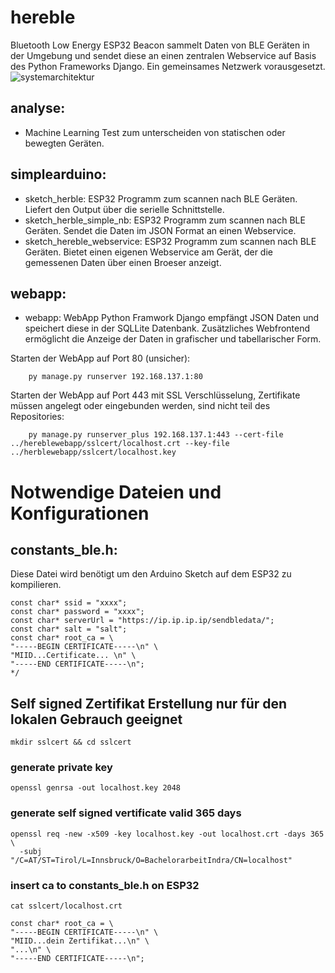 # hereble
Bluetooth Low Energy ESP32 Beacon sammelt Daten von BLE Geräten in der Umgebung und sendet diese an einen zentralen Webservice auf Basis des Python Frameworks Django. Ein gemeinsames Netzwerk vorausgesetzt.
![systemarchitektur](https://github.com/user-attachments/assets/c6e764ff-8ce1-4082-96aa-6a1ca5bb3999)

## analyse:
- Machine Learning Test zum unterscheiden von statischen oder bewegten Geräten.

## simplearduino:
- sketch_herble:
    ESP32 Programm zum scannen nach BLE Geräten. Liefert den Output über die serielle Schnittstelle.
- sketch_herble_simple_nb:
    ESP32 Programm zum scannen nach BLE Geräten. Sendet die Daten im JSON Format an einen Webservice.
- sketch_hereble_webservice:
    ESP32 Programm zum scannen nach BLE Geräten. Bietet einen eigenen Webservice am Gerät, der die gemessenen Daten über einen Broeser anzeigt.

## webapp:
- webapp:
    WebApp Python Framwork Django empfängt JSON Daten und speichert diese in der SQLLite Datenbank. Zusätzliches Webfrontend ermöglicht die Anzeige der Daten in grafischer und tabellarischer Form.

Starten der WebApp auf Port 80 (unsicher): 
```
    py manage.py runserver 192.168.137.1:80 
```

Starten der WebApp auf Port 443 mit SSL Verschlüsselung, Zertifikate müssen angelegt oder eingebunden werden, sind nicht teil des Repositories: 
```
    py manage.py runserver_plus 192.168.137.1:443 --cert-file ../hereblewebapp/sslcert/localhost.crt --key-file ../herblewebapp/sslcert/localhost.key
```

# Notwendige Dateien und Konfigurationen
## constants_ble.h:
Diese Datei wird benötigt um den Arduino Sketch auf dem ESP32 zu kompilieren.
```
const char* ssid = "xxxx";
const char* password = "xxxx";
const char* serverUrl = "https://ip.ip.ip.ip/sendbledata/";
const char* salt = "salt"; 
const char* root_ca = \
"-----BEGIN CERTIFICATE-----\n" \
"MIID...Certificate... \n" \
"-----END CERTIFICATE-----\n";
*/
```

## Self signed Zertifikat Erstellung nur für den lokalen Gebrauch geeignet
```
mkdir sslcert && cd sslcert
```
### generate private key
```
openssl genrsa -out localhost.key 2048
```
### generate self signed vertificate valid 365 days
```
openssl req -new -x509 -key localhost.key -out localhost.crt -days 365 \
  -subj "/C=AT/ST=Tirol/L=Innsbruck/O=BachelorarbeitIndra/CN=localhost"
```
### insert ca to constants_ble.h on ESP32
```
cat sslcert/localhost.crt
```
```
const char* root_ca = \
"-----BEGIN CERTIFICATE-----\n" \
"MIID...dein Zertifikat...\n" \
"...\n" \
"-----END CERTIFICATE-----\n";
```
